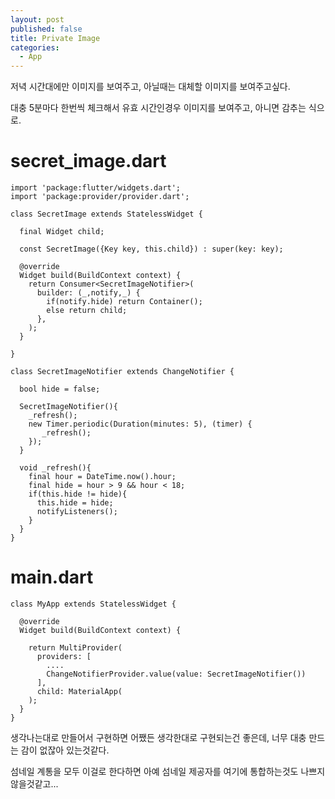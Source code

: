 ```yaml
---
layout: post
published: false
title: Private Image
categories:
  - App
---
```

저녁 시간대에만 이미지를 보여주고, 아닐때는 대체할 이미지를 보여주고싶다.

대충 5분마다 한번씩 체크해서 유효 시간인경우 이미지를 보여주고, 아니면 감추는 식으로.


# secret_image.dart

```
import 'package:flutter/widgets.dart';
import 'package:provider/provider.dart';

class SecretImage extends StatelessWidget {

  final Widget child;

  const SecretImage({Key key, this.child}) : super(key: key);

  @override
  Widget build(BuildContext context) {
    return Consumer<SecretImageNotifier>(
      builder: (_,notify,_) {
        if(notify.hide) return Container();
        else return child;
      },
    );
  }

}

class SecretImageNotifier extends ChangeNotifier {

  bool hide = false;

  SecretImageNotifier(){
    _refresh();
    new Timer.periodic(Duration(minutes: 5), (timer) {
       _refresh();
    });
  }

  void _refresh(){
    final hour = DateTime.now().hour;
    final hide = hour > 9 && hour < 18;
    if(this.hide != hide){
      this.hide = hide;
      notifyListeners();
    }
  }
}
```

# main.dart
```
class MyApp extends StatelessWidget {

  @override
  Widget build(BuildContext context) {

    return MultiProvider(
      providers: [
        ....
        ChangeNotifierProvider.value(value: SecretImageNotifier())
      ],
      child: MaterialApp(
    );
  }
}
```

생각나는대로 만들어서 구현하면 어쨌든 생각한대로 구현되는건 좋은데, 너무 대충 만드는 감이 없잖아 있는것같다.

섬네일 계통을 모두 이걸로 한다하면 아예 섬네일 제공자를 여기에 통합하는것도 나쁘지않을것같고...


